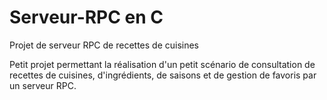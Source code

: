 # Serveur-RPC en C
Projet de serveur RPC de recettes de cuisines


Petit projet permettant la réalisation d'un petit scénario de consultation de recettes de cuisines, d'ingrédients, de saisons et de gestion de favoris par un serveur RPC.
